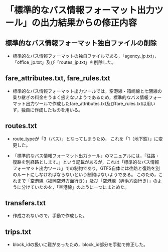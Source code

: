 # 「標準的なバス情報フォーマット出力ツール」の出力結果からの修正内容

## 標準的なバス情報フォーマット独自ファイルの削除
* 標準的なバス情報フォーマットの独自ファイルである，「agency_jp.txt」，「office_jp.txt」及び「routes_jp.txt」を削除した。

## fare_attributes.txt, fare_rules.txt
* 標準的なバス情報フォーマット出力ツールでは，空港線・箱崎線と七隈線の乗り継ぎの料金をうまく扱えないようであるため，標準的なバス情報フォーマット出力ツールで作成したfare_attributes.txt及びfare_rules.txtは用いず，独自に作成したものを用いる。


## routes.txt
* route_typeが「3（バス）」となってしまうため， これを「1（地下鉄）」に変更した。

* 「標準的なバス情報フォーマット出力ツール」のマニュアルには，「往路・復路を別経路とします。」という記載があるが，これは「標準的なバス情報フォーマット出力ツール」での制約であり，GTFS自体には往路と復路を別のルートにしなければならないという制約はないようである。
このため，これまで「空港線（福岡空港方面行き）」及び「空港線（姪浜方面行き）」のように分けていたのを，「空港線」のように一つにまとめた。


## transfers.txt
* 作成されないので，手動で作成した。

## trips.txt
* block_idの扱いに難があったため，block_id部分を手動で修正した。
